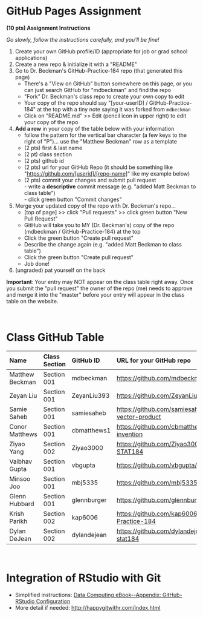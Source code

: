 
# GitHub Pages Assignment

**(10 pts) Assignment Instructions**

*Go slowly, follow the instructions carefully, and you'll be fine!*

1. Create your own GitHub profile/ID (appropriate for job or grad school applications)  
2. Create a new repo & initialize it with a "README" 
3. Go to Dr. Beckman's GitHub-Practice-184 repo (that generated this page)  
    - There's a "View on GitHub" button somewhere on this page, or you can just search GitHub for "mdbeckman" and find the repo
    - "Fork" Dr. Beckman's class repo to create your own copy to edit
    - Your copy of the repo should say "[your-userID] / GitHub-Practice-184" at the top with a tiny note saying it was forked from `mdbeckman`
    - Click on "README.md" >> Edit (pencil icon in upper right) to edit your copy of the repo
4. **Add a row** in your copy of the table below with your information 
    - follow the pattern for the vertical bar character (a few keys to the right of "P")... use the "Matthew Beckman" row as a template
    - (2 pts) first & last name  
    - (2 pt)  class section
    - (2 pts) github id  
    - (2 pts) url for your GitHub Repo (it should be something like "https://github.com/[userid]/[repo-name]" like my example below)
    - (2 pts) commit your changes and submit pull request   
          - write a **descriptive** commit message (e.g. "added Matt Beckman to class table")  
          - click green button "Commit changes" 
5. Merge your updated copy of the repo with Dr. Beckman's repo...
    - [top of page] >> click "Pull requests" >> click green button "New Pull Request"
    - GitHub will take you to MY (Dr. Beckman's) copy of the repo (mdbeckman / GitHub-Practice-184) at the top
    - Click the green button "Create pull request"
    - Describe the change again (e.g. "added Matt Beckman to class table")
    - Click the green button "Create pull request"
    - Job done!
6. (ungraded) pat yourself on the back
 
**Important**: Your entry may NOT appear on the class table right away.  Once you submit the "pull request" the owner of the repo (me) needs to approve and merge it into the "master" before your entry will appear in the class table on the website. 

<br>

# Class GitHub Table 

| Name                    | Class Section     | GitHub ID            | URL for your GitHub repo                                 |  
|:------------------------|:------------------|:---------------------|:---------------------------------------------------------|  
| Matthew Beckman         | Section 001       | mdbeckman            | https://github.com/mdbeckman/dcData                      |  
| Zeyan Liu               | Section 001       | ZeyanLiu393          | https://github.com/ZeyanLiu393/Stat184                   | 
| Samie Saheb             | Section 001       | samiesaheb           | https://github.com/samiesaheb/3-d-vector-product         |
| Conor Matthews          | Section 001       | cbmatthews1          | https://github.com/cbmatthews1/potential-invention       |
| Ziyao Yang              | Section 002       | Ziyao3000            | https://github.com/Ziyao3000/Ziyao-STAT184               |  
| Vaibhav Gupta           | Section 001       | vbgupta              | https://github.com/vbgupta/STAT184                       |
| Minsoo Joo              | Section 001       | mbj5335              | https://github.com/mbj5335/Artist-Joo                    |
| Glenn Hubbard           | Section 001       | glennburger          | https://github.com/glennburger/stat184                   |  
| Krish Parikh            | Section 002       | kap6006              | https://github.com/kap6006/GitHub-Practice-184           |
| Dylan DeJean            | Section 002       | dylandejean          | https://github.com/dylandejean/dejean-stat184            |


<br>

# Integration of RStudio with Git

- Simplified instructions: [Data Computing eBook--Appendix: GitHub-RStudio Configuration](https://dtkaplan.github.io/DataComputingEbook/appendix-github-rstudio-configuration.html#appendix-github-rstudio-configuration)  
- More detail if needed: <http://happygitwithr.com/index.html>

